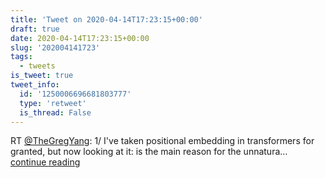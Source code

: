```yaml
---
title: 'Tweet on 2020-04-14T17:23:15+00:00'
draft: true
date: 2020-04-14T17:23:15+00:00
slug: '202004141723'
tags:
  - tweets
is_tweet: true
tweet_info:
  id: '1250006696681803777'
  type: 'retweet'
  is_thread: False
---
```




RT [@TheGregYang](https://x.com/TheGregYang): 1/ I've taken positional embedding in transformers for granted, but now looking at it: is the main reason for the unnatura… [continue reading](https://x.com/sytelus/status/1250006696681803777)
